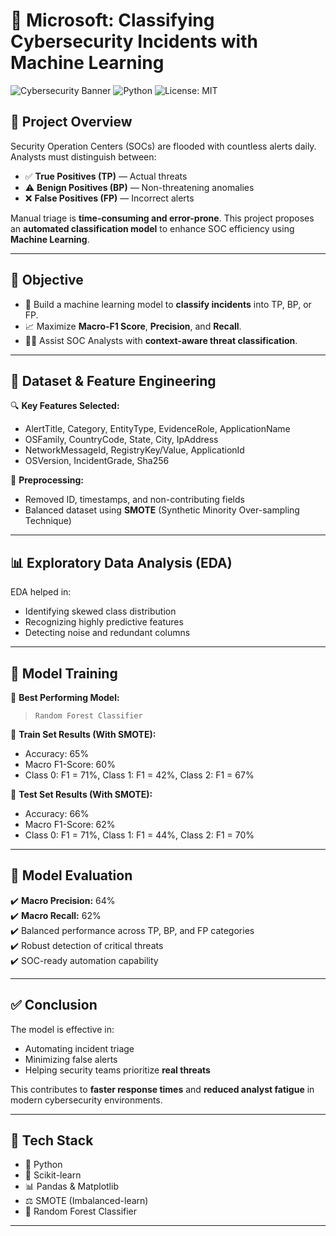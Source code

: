 # 🔐 Microsoft: Classifying Cybersecurity Incidents with Machine Learning

![Cybersecurity Banner](https://img.shields.io/badge/Cybersecurity-Incident%20Classification-blueviolet?style=flat-square)
![Python](https://img.shields.io/badge/Machine%20Learning-Random%20Forest%20Classifier-brightgreen)
![License: MIT](https://img.shields.io/badge/License-MIT-yellow.svg)

## 📌 Project Overview

Security Operation Centers (SOCs) are flooded with countless alerts daily. Analysts must distinguish between:
- ✅ **True Positives (TP)** — Actual threats
- ⚠️ **Benign Positives (BP)** — Non-threatening anomalies
- ❌ **False Positives (FP)** — Incorrect alerts

Manual triage is **time-consuming and error-prone**. This project proposes an **automated classification model** to enhance SOC efficiency using **Machine Learning**.

---

## 🎯 Objective

- 🧠 Build a machine learning model to **classify incidents** into TP, BP, or FP.
- 📈 Maximize **Macro-F1 Score**, **Precision**, and **Recall**.
- 👨‍💻 Assist SOC Analysts with **context-aware threat classification**.

---

## 📂 Dataset & Feature Engineering

🔍 **Key Features Selected:**
- AlertTitle, Category, EntityType, EvidenceRole, ApplicationName  
- OSFamily, CountryCode, State, City, IpAddress  
- NetworkMessageId, RegistryKey/Value, ApplicationId  
- OSVersion, IncidentGrade, Sha256

🧹 **Preprocessing:**
- Removed ID, timestamps, and non-contributing fields
- Balanced dataset using **SMOTE** (Synthetic Minority Over-sampling Technique)

---

## 📊 Exploratory Data Analysis (EDA)

EDA helped in:
- Identifying skewed class distribution
- Recognizing highly predictive features
- Detecting noise and redundant columns

---

## 🤖 Model Training

🚀 **Best Performing Model:**
> `Random Forest Classifier`

📌 **Train Set Results (With SMOTE):**
- Accuracy: 65%
- Macro F1-Score: 60%
- Class 0: F1 = 71%, Class 1: F1 = 42%, Class 2: F1 = 67%

📌 **Test Set Results (With SMOTE):**
- Accuracy: 66%
- Macro F1-Score: 62%
- Class 0: F1 = 71%, Class 1: F1 = 44%, Class 2: F1 = 70%

---

## 🧪 Model Evaluation

✔️ **Macro Precision:** 64%  
✔️ **Macro Recall:** 62%  
✔️ Balanced performance across TP, BP, and FP categories  
✔️ Robust detection of critical threats  
✔️ SOC-ready automation capability

---

## ✅ Conclusion

The model is effective in:
- Automating incident triage  
- Minimizing false alerts  
- Helping security teams prioritize **real threats**

This contributes to **faster response times** and **reduced analyst fatigue** in modern cybersecurity environments.

---

## 📌 Tech Stack

- 🐍 Python
- 📘 Scikit-learn
- 📊 Pandas & Matplotlib
- ⚖️ SMOTE (Imbalanced-learn)
- 🌳 Random Forest Classifier

---
